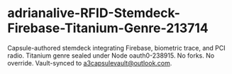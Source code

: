 # adrianalive-RFID-Stemdeck-Firebase-Titanium-Genre-213714
Capsule-authored stemdeck integrating Firebase, biometric trace, and PCI radio. Titanium genre sealed under Node oauth0-238915. No forks. No override. Vault-synced to a3capsulevault@outlook.com.

